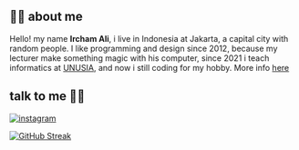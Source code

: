 ## :man_scientist: about me

Hello! my name **Ircham Ali**, i live in Indonesia at Jakarta, a capital city with random people. I like programming and design since 2012, because my lecturer make something magic with his computer, since 2021 i teach informatics at [UNUSIA](https://unusia.ac.id), and now i still coding for my hobby. More info [here](https://pddikti.kemdikbud.go.id/data_dosen/NUU2NERCNjktRDM5Qi00QjRDLTk5QjUtQkZEQzI2NDc0NzYz)

## talk to me 👋🏻

[![instagram](https://img.shields.io/badge/Instagram-E4405F?style=for-the-badge&logo=instagram&logoColor=white)](https://www.instagram.com/irchamali_)

[![GitHub Streak](http://github-readme-streak-stats.herokuapp.com?user=irchamali&theme=onedark&date_format=M%20j%5B%2C%20Y%5D&ring=DD2727)](https://github.com/irchamali)

<!--
**irchamali/irchamali** is a ✨ _special_ ✨ repository because its `README.md` (this file) appears on your GitHub profile.
https://raw.githubusercontent.com/irchamali/irchamali/main/cvirham.pdf
Here are some ideas to get you started:

- 🔭 I’m currently working on ...
- 🌱 I’m currently learning ...
- 👯 I’m looking to collaborate on ...
- 🤔 I’m looking for help with ...
- 💬 Ask me about ...
- 📫 How to reach me: ...
- 😄 Pronouns: ...
- ⚡ Fun fact: ...
-->
